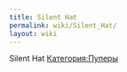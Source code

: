 ```yaml
---
title: Silent Hat
permalink: wiki/Silent_Hat/
layout: wiki
---
```


Silent Hat [Категория:Пуперы](Категория:Пуперы "wikilink")
